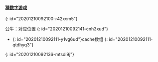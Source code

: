 #### [猜数字游戏](https://leetcode-cn.com/problems/bulls-and-cows/)
{: id="20201210092100-r42xcm5"}

公牛：对应位置
{: id="20201210092141-cnh3xud"}

* {: id="20201210092111-y1vg6ud"}cache数组
{: id="20201210092111-qtdhyq3"}

{: id="20201210092136-mtsdi9j"}
